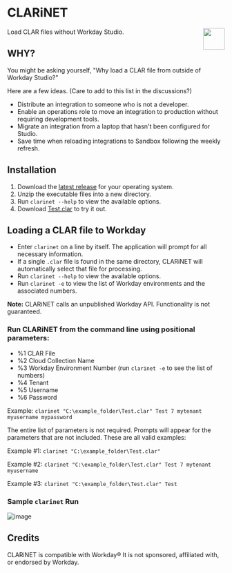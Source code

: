 # CLARiNET
<img align="right" src="https://user-images.githubusercontent.com/413552/129500187-ea5a1947-16d2-46eb-ab48-2adc6553b6d8.png" width="50" />
Load CLAR files without Workday Studio.

## WHY?
You might be asking yourself, "Why load a CLAR file from outside of Workday Studio?"

Here are a few ideas. (Care to add to this list in the discussions?)

- Distribute an integration to someone who is not a developer.
- Enable an operations role to move an integration to production without requiring development tools.
- Migrate an integration from a laptop that hasn't been configured for Studio.
- Save time when reloading integrations to Sandbox following the weekly refresh.

## Installation

1. Download the [latest release](https://github.com/swhitley/CLARiNET/releases/latest) for your operating system.
2. Unzip the executable files into a new directory.
3. Run `clarinet --help` to view the available options.
4. Download [Test.clar](https://github.com/swhitley/CLARiNET/blob/main/Test.clar) to try it out.

## Loading a CLAR file to Workday

- Enter `clarinet` on a line by itself.  The application will prompt for all necessary information.
- If a single `.clar` file is found in the same directory, CLARiNET will automatically select that file for processing.
- Run `clarinet --help` to view the available options.
- Run `clarinet -e` to view the list of Workday environments and the associated numbers.

**Note:** CLARiNET calls an unpublished Workday API. Functionality is not guaranteed.

### Run CLARiNET from the command line using positional parameters:

* %1 CLAR File<br/>
* %2 Cloud Collection Name<br/>
* %3 Workday Environment Number (run `clarinet -e` to see the list of numbers)<br/>
* %4 Tenant<br/>
* %5 Username<br/>
* %6 Password<br/>

Example: `clarinet "C:\example_folder\Test.clar" Test 7 mytenant myusername mypassword`

The entire list of parameters is not required. Prompts will appear for the parameters that are not included.  These are all valid examples:

Example #1: `clarinet "C:\example_folder\Test.clar"`

Example #2: `clarinet "C:\example_folder\Test.clar" Test 7 mytenant myusername`

Example #3: `clarinet "C:\example_folder\Test.clar" Test`

### Sample `clarinet` Run
![image](https://user-images.githubusercontent.com/413552/129465336-0168f0e3-7e75-4309-83e1-8aebe9b9ae6e.png)

## Credits

CLARiNET is compatible with Workday®
It is not sponsored, affiliated with, or endorsed by Workday.
